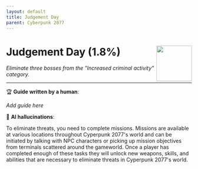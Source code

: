 ```yaml
---
layout: default
title: Judgement Day
parent: Cyberpunk 2077
---
```


# Judgement Day (1.8%) <img style="float: right;" src="https://cdn.cloudflare.steamstatic.com/steamcommunity/public/images/apps/1091500/dffa26250fa32ba85772c75eec4fd7d8765fe157.jpg" width="96" height="96">

_Eliminate three bosses from the "Increased criminal activity" category._

***

:trophy: **Guide written by a human**:

_Add guide here_

:robot: **AI hallucinations**:

To eliminate threats, you need to complete missions. Missions are available at various locations throughout Cyperpunk 2077's world and can be initiated by talking with NPC characters or picking up mission objectives from terminals scattered around the gameworld. Once a player has completed enough of these tasks they will unlock new weapons, skills, and abilities that are necessary to eliminate threats in Cyperpunk 2077's world.
